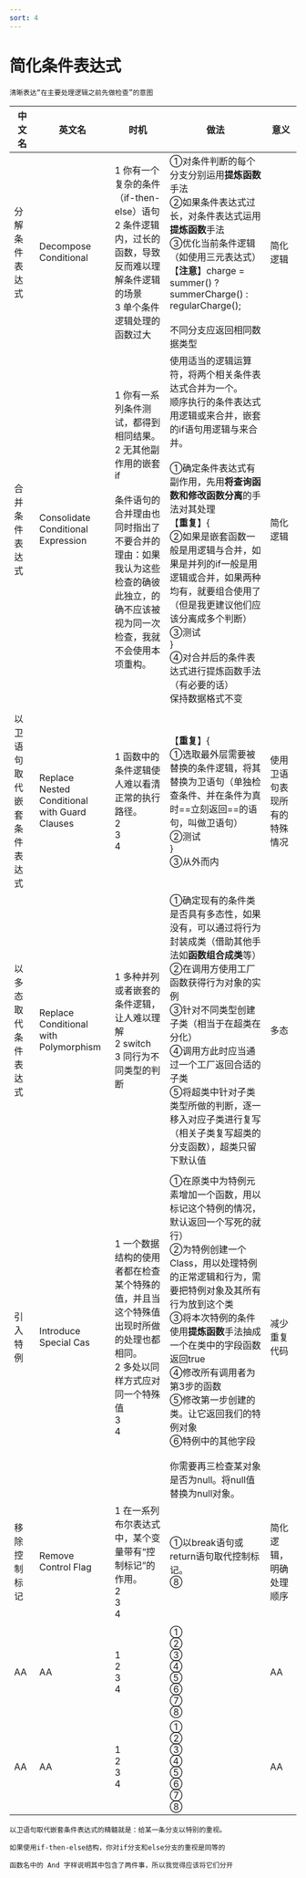 ```yaml
---
sort: 4
---
```


# 简化条件表达式

```tip
清晰表达“在主要处理逻辑之前先做检查”的意图
```

|中文名|英文名|时机|做法|意义 |
|----|----|----|----|---- |
|分解条件表达式|Decompose Conditional|1 你有一个复杂的条件（if-then-else）语句<br>2 条件逻辑内，过长的函数，导致反而难以理解条件逻辑的场景<br>3 单个条件逻辑处理的函数过大 |①对条件判断的每个分支分别运用**提炼函数**手法<br>②如果条件表达式过长，对条件表达式运用**提炼函数**手法<br>③优化当前条件逻辑（如使用三元表达式）<br>【**注意**】charge = summer() ? summerCharge() : regularCharge(); <br><br> 不同分支应返回相同数据类型|简化逻辑|
|合并条件表达式|Consolidate Conditional Expression|1 你有一系列条件测试，都得到相同结果。<br>2 无其他副作用的嵌套if <br><br>条件语句的合并理由也同时指出了不要合并的理由：如果我认为这些检查的确彼此独立，的确不应该被视为同一次检查，我就不会使用本项重构。|使用适当的逻辑运算符，将两个相关条件表达式合并为一个。<br>顺序执行的条件表达式用逻辑或来合并，嵌套的if语句用逻辑与来合并。<br><br>①确定条件表达式有副作用，先用**将查询函数和修改函数分离**的手法对其处理 <br>【**重复**】{<br>②如果是嵌套函数一般是用逻辑与合并，如果是并列的if一般是用逻辑或合并，如果两种均有，就要组合使用了（但是我更建议他们应该分离成多个判断）<br>③测试<br>}<br>④对合并后的条件表达式进行提炼函数手法（有必要的话）<br>保持数据格式不变|简化逻辑|
| | | | | |
|以卫语句取代嵌套条件表达式|Replace Nested Conditional with Guard Clauses|1 函数中的条件逻辑使人难以看清正常的执行路径。<br>2 <br>3 <br>4 |【**重复**】{<br>①选取最外层需要被替换的条件逻辑，将其替换为卫语句（单独检查条件、并在条件为真时==立刻返回==的语句，叫做卫语句）<br>②测试<br>}<br>③从外而内|使用卫语句表现所有的特殊情况|
|以多态取代条件表达式|Replace Conditional with Polymorphism|1 多种并列或者嵌套的条件逻辑，让人难以理解<br>2 switch<br>3 同行为不同类型的判断 |①确定现有的条件类是否具有多态性，如果没有，可以通过将行为封装成类（借助其他手法如**函数组合成类**等）<br>②在调用方使用工厂函数获得行为对象的实例<br>③针对不同类型创建子类（相当于在超类在分化）<br>④调用方此时应当通过一个工厂返回合适的子类<br>⑤将超类中针对子类类型所做的判断，逐一移入对应子类进行复写（相关子类复写超类的分支函数），超类只留下默认值|多态|
| | | | | |
|引入特例|Introduce Special Cas|1 一个数据结构的使用者都在检查某个特殊的值，并且当这个特殊值出现时所做的处理也都相同。<br>2 多处以同样方式应对同一个特殊值<br>3 <br>4 |①在原类中为特例元素增加一个函数，用以标记这个特例的情况，默认返回一个写死的就行）<br>②为特例创建一个 Class，用以处理特例的正常逻辑和行为，需要把特例对象及其所有行为放到这个类<br>③将本次特例的条件使用**提炼函数**手法抽成一个在类中的字段函数返回true<br>④修改所有调用者为第3步的函数<br>⑤修改第一步创建的类。让它返回我们的特例对象<br>⑥特例中的其他字段<br><br>你需要再三检查某对象是否为null。将null值替换为null对象。|减少重复代码|
|移除控制标记|Remove Control Flag|1 在一系列布尔表达式中，某个变量带有“控制标记”的作用。<br>2 <br>3 <br>4 |①以break语句或return语句取代控制标记。<br>⑧|简化逻辑，明确处理顺序|
| | | | | |
|AA|AA|1 <br>2 <br>3 <br>4 |①<br>②<br>③<br>④<br>⑤<br>⑥<br>⑦<br>⑧|AA|
|AA|AA|1 <br>2 <br>3 <br>4 |①<br>②<br>③<br>④<br>⑤<br>⑥<br>⑦<br>⑧|AA|



```tip
以卫语句取代嵌套条件表达式的精髓就是：给某一条分支以特别的重视。

如果使用if-then-else结构，你对if分支和else分支的重视是同等的

函数名中的 And 字样说明其中包含了两件事，所以我觉得应该将它们分开
```

